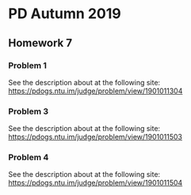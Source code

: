 # PD Autumn 2019
## Homework 7
### Problem 1
See the description about at the following site:
https://pdogs.ntu.im/judge/problem/view/1901011304

### Problem 3
See the description about at the following site:
https://pdogs.ntu.im/judge/problem/view/1901011503

### Problem 4
See the description about at the following site:
https://pdogs.ntu.im/judge/problem/view/1901011504
